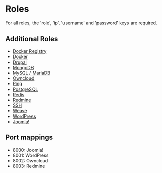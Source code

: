 # Roles

For all roles, the 'role', 'ip', 'username' and 'password' keys are required.

## Additional Roles

 * [Docker Registry](docker_registry.md)
 * [Docker](docker.md)
 * [Drupal](drupal.md)
 * [MongoDB](mongodb.md)
 * [MySQL / MariaDB](mysql.md)
 * [Owncloud](owncloud.md)
 * [Ping](ping.md)
 * [PostgreSQL](postgresql.md)
 * [Redis](redis.md)
 * [Redmine](redmine.md)
 * [SSH](ssh.md)
 * [Weave](weave.md)
 * [WordPress](wordpress.md)
 * [Joomla!](joomla.md)


##  Port mappings

 * 8000: Joomla!
 * 8001: WordPress
 * 8002: Owncloud
 * 8003: Redmine

